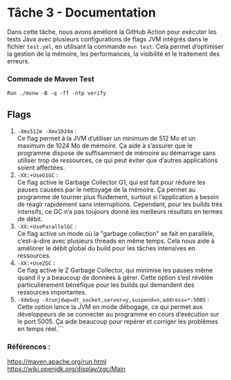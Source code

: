 # Tâche 3 - Documentation

Dans cette tâche, nous avons amélioré la GitHub Action pour exécuter les tests Java avec plusieurs configurations de flags JVM intégrés dans le fichier ```test.yml```, en utilisant la commande ```mvn test```. Cela permet d’optimiser la gestion de la mémoire, les performances, la visibilité et le traitement des erreurs.

### Commade de Maven Test
```Run ./mvnw -B -q -ff -ntp verify```

## Flags
1. ```-Xms512m -Xmx1024m``` :<br />
    Ce flag permet à la JVM d’utiliser un minimum de 512 Mo et un maximum de 1024 Mo de mémoire. Ça aide à s’assurer que le programme dispose de suffisamment de mémoire au démarrage sans utiliser trop de ressources, ce qui peut éviter que d’autres applications soient affectées.<br />
2. ```-XX:+UseG1GC``` :<br />
   Ce flag active le Garbage Collector G1, qui est fait pour réduire les pauses causées par le nettoyage de la mémoire. Ça permet au programme de tourner plus fluidement, surtout si l’application a besoin de réagir rapidement sans interruptions. Cependant, pour les builds très intensifs, ce GC n’a pas toujours donné les meilleurs résultats en termes de débit.<br />
3. ```-XX:+UseParallelGC``` :<br />
   Ce flag active un mode où la "garbage collection" se fait en parallèle, c’est-à-dire avec plusieurs threads en même temps. Cela nous aide à améliorer le débit global du build pour les tâches intensives en ressources.<br />
4. ```-XX:+UseZGC``` :<br />
   Ce flag active le Z Garbage Collector, qui minimise les pauses même quand il y a beaucoup de données à gérer. Cette option s’est révélée particulièrement bénéfique pour les builds qui demandent des ressources importantes.<br />
5. ```-Xdebug -Xrunjdwp=dt_socket,server=y,suspend=n,address=*:5005``` :<br />
   Cette option lance la JVM en mode débogage, ce qui permet aux développeurs de se connecter au programme en cours d’exécution sur le port 5005. Ça aide beaucoup pour repérer et corriger les problèmes en temps réel.```

### Références : 
https://maven.apache.org/run.html
https://wiki.openjdk.org/display/zgc/Main
